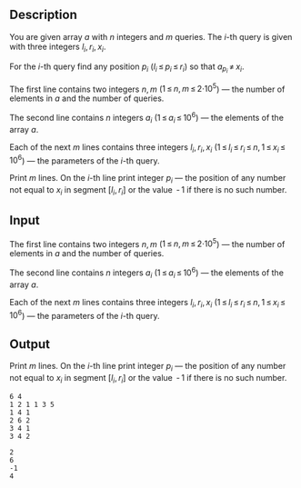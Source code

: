 ## Description

<div><p>You are given array <span class="tex-span"><i>a</i></span> with <span class="tex-span"><i>n</i></span> integers and <span class="tex-span"><i>m</i></span> queries. The <span class="tex-span"><i>i</i></span>-th query is given with three integers <span class="tex-span"><i>l</i><sub class="lower-index"><i>i</i></sub>, <i>r</i><sub class="lower-index"><i>i</i></sub>, <i>x</i><sub class="lower-index"><i>i</i></sub></span>.</p><p>For the <span class="tex-span"><i>i</i></span>-th query find any position <span class="tex-span"><i>p</i><sub class="lower-index"><i>i</i></sub></span> (<span class="tex-span"><i>l</i><sub class="lower-index"><i>i</i></sub> ≤ <i>p</i><sub class="lower-index"><i>i</i></sub> ≤ <i>r</i><sub class="lower-index"><i>i</i></sub></span>) so that <span class="tex-span"><i>a</i><sub class="lower-index"><i>p</i><sub class="lower-index"><i>i</i></sub></sub> ≠ <i>x</i><sub class="lower-index"><i>i</i></sub></span>.</p></div><div class="input-specification"><p>The first line contains two integers <span class="tex-span"><i>n</i>, <i>m</i></span> (<span class="tex-span">1 ≤ <i>n</i>, <i>m</i> ≤ 2·10<sup class="upper-index">5</sup></span>) — the number of elements in <span class="tex-span"><i>a</i></span> and the number of queries.</p><p>The second line contains <span class="tex-span"><i>n</i></span> integers <span class="tex-span"><i>a</i><sub class="lower-index"><i>i</i></sub></span> (<span class="tex-span">1 ≤ <i>a</i><sub class="lower-index"><i>i</i></sub> ≤ 10<sup class="upper-index">6</sup></span>) — the elements of the array <span class="tex-span"><i>a</i></span>.</p><p>Each of the next <span class="tex-span"><i>m</i></span> lines contains three integers <span class="tex-span"><i>l</i><sub class="lower-index"><i>i</i></sub>, <i>r</i><sub class="lower-index"><i>i</i></sub>, <i>x</i><sub class="lower-index"><i>i</i></sub></span> (<span class="tex-span">1 ≤ <i>l</i><sub class="lower-index"><i>i</i></sub> ≤ <i>r</i><sub class="lower-index"><i>i</i></sub> ≤ <i>n</i>, 1 ≤ <i>x</i><sub class="lower-index"><i>i</i></sub> ≤ 10<sup class="upper-index">6</sup></span>) — the parameters of the <span class="tex-span"><i>i</i></span>-th query.</p></div><div class="output-specification"><p>Print <span class="tex-span"><i>m</i></span> lines. On the <span class="tex-span"><i>i</i></span>-th line print integer <span class="tex-span"><i>p</i><sub class="lower-index"><i>i</i></sub></span> — the position of any number not equal to <span class="tex-span"><i>x</i><sub class="lower-index"><i>i</i></sub></span> in segment <span class="tex-span">[<i>l</i><sub class="lower-index"><i>i</i></sub>, <i>r</i><sub class="lower-index"><i>i</i></sub>]</span> or the value <span class="tex-span"> - 1</span> if there is no such number.</p></div>

## Input

<p>The first line contains two integers <span class="tex-span"><i>n</i>, <i>m</i></span> (<span class="tex-span">1 ≤ <i>n</i>, <i>m</i> ≤ 2·10<sup class="upper-index">5</sup></span>) — the number of elements in <span class="tex-span"><i>a</i></span> and the number of queries.</p><p>The second line contains <span class="tex-span"><i>n</i></span> integers <span class="tex-span"><i>a</i><sub class="lower-index"><i>i</i></sub></span> (<span class="tex-span">1 ≤ <i>a</i><sub class="lower-index"><i>i</i></sub> ≤ 10<sup class="upper-index">6</sup></span>) — the elements of the array <span class="tex-span"><i>a</i></span>.</p><p>Each of the next <span class="tex-span"><i>m</i></span> lines contains three integers <span class="tex-span"><i>l</i><sub class="lower-index"><i>i</i></sub>, <i>r</i><sub class="lower-index"><i>i</i></sub>, <i>x</i><sub class="lower-index"><i>i</i></sub></span> (<span class="tex-span">1 ≤ <i>l</i><sub class="lower-index"><i>i</i></sub> ≤ <i>r</i><sub class="lower-index"><i>i</i></sub> ≤ <i>n</i>, 1 ≤ <i>x</i><sub class="lower-index"><i>i</i></sub> ≤ 10<sup class="upper-index">6</sup></span>) — the parameters of the <span class="tex-span"><i>i</i></span>-th query.</p>

## Output

<p>Print <span class="tex-span"><i>m</i></span> lines. On the <span class="tex-span"><i>i</i></span>-th line print integer <span class="tex-span"><i>p</i><sub class="lower-index"><i>i</i></sub></span> — the position of any number not equal to <span class="tex-span"><i>x</i><sub class="lower-index"><i>i</i></sub></span> in segment <span class="tex-span">[<i>l</i><sub class="lower-index"><i>i</i></sub>, <i>r</i><sub class="lower-index"><i>i</i></sub>]</span> or the value <span class="tex-span"> - 1</span> if there is no such number.</p>





```input1
6 4
1 2 1 1 3 5
1 4 1
2 6 2
3 4 1
3 4 2

```




```output1
2
6
-1
4

```


